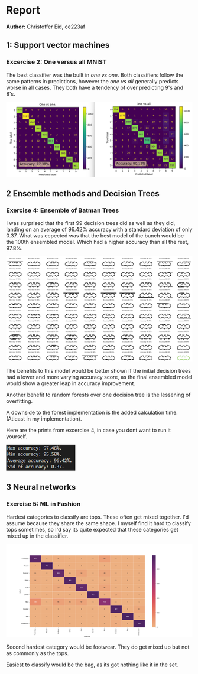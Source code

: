 # Report
**Author:** Christoffer Eid, ce223af

## 1: Support vector machines
### Excercise 2: One versus all MNIST

The best classifier was the built in *one vs one*. Both classifiers follow the same patterns in predictions, however the *one vs all* generally predicts worse in all cases. They both have a tendency of over predicting 9's and 8's. 

![1vs1-1vsall](img/1vsallmnist.png "1vs1-1vsall")

## 2 Ensemble methods and Decision Trees
### Exercise 4: Ensemble of Batman Trees

I was surprised that the first 99 decision trees did as well as they did, landing on an average of 96.42% accuracy with a standard deviation of only 0.37. What was ecpected was that the best model of the bunch would be the 100th ensembled model. Which had a higher accuracy than all the rest, 97.8%.

!["Batplot"](img\batplot.png "Batplot")

The benefits to this model would be better shown if the initial decision trees had a lower and more varying accuracy score, as the final ensembled model would show a greater leap in accuracy improvement. 

Another benefit to random forests over one decision tree is the lessening of overfitting. 

A downside to the forest implementation is the added calculation time. (Atleast in my implementation).

Here are the prints from excercise 4, in case you dont want to run it yourself.

!["Prints from batplot"](img\prints-batplot.png "Prints from batplot")

## 3 Neural networks
### Exercise 5: ML in Fashion

Hardest categories to classify are tops. These often get mixed together. I'd assume because they share the same shape. I myself find it hard to classify tops sometimes, so I'd say its quite expected that these categories get mixed up in the classifier. 

!["Confusion matrix fmnist"](img\heatmap_fmnist.png "Confusion matrix fmnist")

Second hardest category would be footwear. They do get mixed up but not as commonly as the tops. 

Easiest to classify would be the bag, as its got nothing like it in the set. 